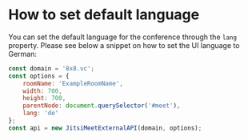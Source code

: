 # How to set default language

You can set the default language for the conference through the `lang` property. Please see below a snippet on how to set the UI language to German:

```javascript
const domain = '8x8.vc';
const options = {
    roomName: 'ExampleRoomName',
    width: 700,
    height: 700,
    parentNode: document.querySelector('#meet'),
    lang: 'de'
};
const api = new JitsiMeetExternalAPI(domain, options);

```
